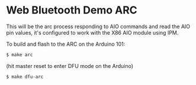 Web Bluetooth Demo ARC
======================

This will be the arc process responding to AIO commands
and read the AIO pin values, it's configured to work with
the X86 AIO module using IPM.

To build and flash to the ARC on the Arduino 101:

```bash
$ make arc
```

(hit master reset to enter DFU mode on the Arduino)
```bash
$ make dfu-arc
```
